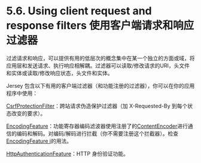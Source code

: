 5.6. Using client request and response filters 使用客户端请求和响应过滤器
========================

过滤请求和响应，可以提供有用的低层次的概念集中在某一个独立的方面或域，将应用层和发送请求、执行响应相解耦。过滤器可以读取/修改请求的URI，头文件和实体或读取/修改响应状态，头文件和实体。

Jersey 包含以下有用的客户端过滤器（和功能注册的过滤器），你可以在你的应用程序中使用：

[CsrfProtectionFilter](https://jersey.java.net/apidocs/2.14/jersey/org/glassfish/jersey/client/filter/CsrfProtectionFilter.html)：跨站请求伪造保护过滤器（加 X-Requested-By 到每个状态改变的要求）。

[EncodingFeature](https://jersey.java.net/apidocs/2.14/jersey/org/glassfish/jersey/client/filter/EncodingFeature.html)：功能寄存器编码滤波器使用注册了的[ContentEncoder](https://jersey.java.net/apidocs/2.14/jersey/org/glassfish/jersey/spi/ContentEncoder.html)进行通信的编码和解码。对编码/解码进行拦截（你不需要注册这个拦截器）。检查[EncodingFeature i](https://jersey.java.net/apidocs/2.14/jersey/org/glassfish/jersey/client/filter/EncodingFeature.html)的用法。

[HttpAuthenticationFeature](https://jersey.java.net/apidocs/2.14/jersey/org/glassfish/jersey/client/authentication/HttpAuthenticationFeature.html)：HTTP 身份验证功能。


